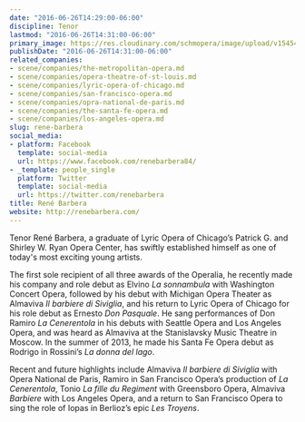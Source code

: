 ```yaml
---
date: "2016-06-26T14:29:00-06:00"
discipline: Tenor
lastmod: "2016-06-26T14:31:00-06:00"
primary_image: https://res.cloudinary.com/schmopera/image/upload/v1545409169/media/webhook-uploads/1466972825553/2016-06-25---Rene%CC%81_Barbera.jpg.jpg
publishDate: "2016-06-26T14:31:00-06:00"
related_companies:
- scene/companies/the-metropolitan-opera.md
- scene/companies/opera-theatre-of-st-louis.md
- scene/companies/lyric-opera-of-chicago.md
- scene/companies/san-francisco-opera.md
- scene/companies/opra-national-de-paris.md
- scene/companies/the-santa-fe-opera.md
- scene/companies/los-angeles-opera.md
slug: rene-barbera
social_media:
- platform: Facebook
  template: social-media
  url: https://www.facebook.com/renebarbera84/
- _template: people_single
  platform: Twitter
  template: social-media
  url: https://twitter.com/renebarbera
title: René Barbera
website: http://renebarbera.com/
---
```


Tenor René Barbera, a graduate of Lyric Opera of Chicago’s Patrick G. and Shirley W. Ryan Opera Center, has swiftly established himself as one of today's most exciting young artists.

The first sole recipient of all three awards of the Operalia, he recently made his company and role debut as Elvino *La sonnambula* with Washington Concert Opera, followed by his debut with Michigan Opera Theater as Almaviva *Il barbiere di Siviglia*, and his return to Lyric Opera of Chicago for his role debut as Ernesto *Don Pasquale*. He sang performances of Don Ramiro *La Cenerentola* in his debuts with Seattle Opera and Los Angeles Opera, and was heard as Almaviva at the Stanislavsky Music Theatre in Moscow. In the summer of 2013, he made his Santa Fe Opera debut as Rodrigo in Rossini’s *La donna del lago*.

Recent and future highlights include Almaviva *Il barbiere di Siviglia* with Opera National de Paris, Ramiro in San Francisco Opera’s production of *La Cenerentola*, Tonio *La fille du Regiment* with Greensboro Opera, Almaviva *Barbiere* with Los Angeles Opera, and a return to San Francisco Opera to sing the role of Iopas in Berlioz’s epic *Les Troyens*.
